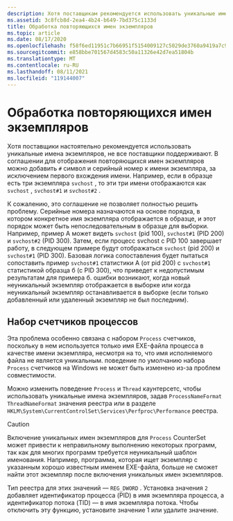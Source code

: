 ```yaml
---
description: Хотя поставщикам рекомендуется использовать уникальные имена экземпляров, не все поставщики.
ms.assetid: 3c8fcb8d-2ea4-4b24-b649-7bd375c1133d
title: Обработка повторяющихся имен экземпляров
ms.topic: article
ms.date: 08/17/2020
ms.openlocfilehash: f58f6ed11951c7b66951f5154009127c5029de3760a9419a7c9716781be8234f
ms.sourcegitcommit: e858bbe701567d4583c50a11326e42d7ea51804b
ms.translationtype: MT
ms.contentlocale: ru-RU
ms.lasthandoff: 08/11/2021
ms.locfileid: "119144007"
---
```

# <a name="handling-duplicate-instance-names"></a>Обработка повторяющихся имен экземпляров

Хотя поставщики настоятельно рекомендуется использовать уникальные имена экземпляров, не все поставщики поддерживают. В соглашении для отображения повторяющихся имен экземпляров можно добавить `#` символ и серийный номер к имени экземпляра, за исключением первого вхождения имени. Например, если в образце есть три экземпляра `svchost` , то эти три имени отображаются как `svchost` , `svchost#1` и `svchost#2` .

К сожалению, это соглашение не позволяет полностью решить проблему. Серийные номера назначаются на основе порядка, в котором конкретное имя экземпляра отображается в образце, и этот порядок может быть непоследовательным в образце для выборки. Например, пример A может видеть `svchost` (pid 100), `svchost#1` (PID 200) и `svchost#2` (PID 300). Затем, если процесс svchost с PID 100 завершает работу, в следующем примере будут отображаться `svchost` (pid 200) и `svchost#1` (PID 300). Базовая логика сопоставления будет пытаться сопоставить пример `svchost#1` статистики A (от pid 200) с `svchost#1` статистикой образца б (с PID 300), что приведет к недопустимым результатам для примера б. ошибки возникают, когда новый неуникальный экземпляр отображается в выборке или когда неуникальный экземпляр останавливается в выборке (если только добавленный или удаленный экземпляр не был последним).

## <a name="process-counterset"></a>Набор счетчиков процессов

Эта проблема особенно связана с набором `Process` счетчиков, поскольку в нем используется только имя EXE-файла процесса в качестве имени экземпляра, несмотря на то, что имя исполняемого файла не является уникальным. поведение по умолчанию набора `Process` счетчиков на Windows не может быть изменено из-за проблем совместимости.

Можно изменить поведение `Process` и `Thread` каунтерсетс, чтобы использовать уникальные имена экземпляров, задав `ProcessNameFormat` `ThreadNameFormat` значения реестра или в разделе `HKLM\System\CurrentControlSet\Services\Perfproc\Performance` реестра.

> [!CAUTION]
> Включение уникальных имен экземпляров для `Process` CounterSet может привести к неправильному выполнению некоторых программ, так как для многих программ требуется неуникальный шаблон именования. Например, программа, которая ищет экземпляр с указанным хорошо известным именем EXE-файла, больше не сможет найти этот экземпляр после включения уникальных имен экземпляров.

Тип реестра для этих значений — `REG_DWORD` . Установка значения `2` добавляет идентификатор процесса (PID) в имя экземпляра процесса, а идентификатор потока (TID) — в имя экземпляра потока. Чтобы отключить эту функцию, установите значение 1 или удалите значение.
